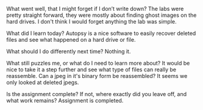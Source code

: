 What went well, that I might forget if I don’t write down?
The labs were pretty straight forward, they were mostly about finding ghost images on the hard drives.
I don't think I would forget anything the lab was simple.

What did I learn today?
Autopsy is a nice software to easily recover deleted files and see what happened on a hard drive or file.

What should I do differently next time?
Nothing it.

What still puzzles me, or what do I need to learn more about?
It would be nice to take it a step further and see what type of files can really be reassemble.  Can a jpeg
in it's binary form be reassembled?  It seems we only looked at deleted jpegs.

Is the assignment complete? If not, where exactly did you leave off, and what work remains?
Assignment is completed.
